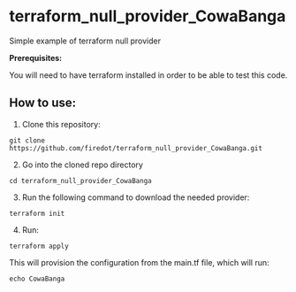 # terraform_null_provider_CowaBanga
Simple example of terraform null provider


**Prerequisites:**

You will need to have terraform installed in order to be able to test this code. 


## How to use: 

1. Clone this repository: 

```
git clone https://github.com/firedot/terraform_null_provider_CowaBanga.git
```

2. Go into the cloned repo directory 

```
cd terraform_null_provider_CowaBanga
```

3. Run the following command to download the needed provider: 

```
terraform init
```

4. Run: 

```
terraform apply
```


This will provision the configuration from the main.tf file, which will run: 

```
echo CowaBanga
```
